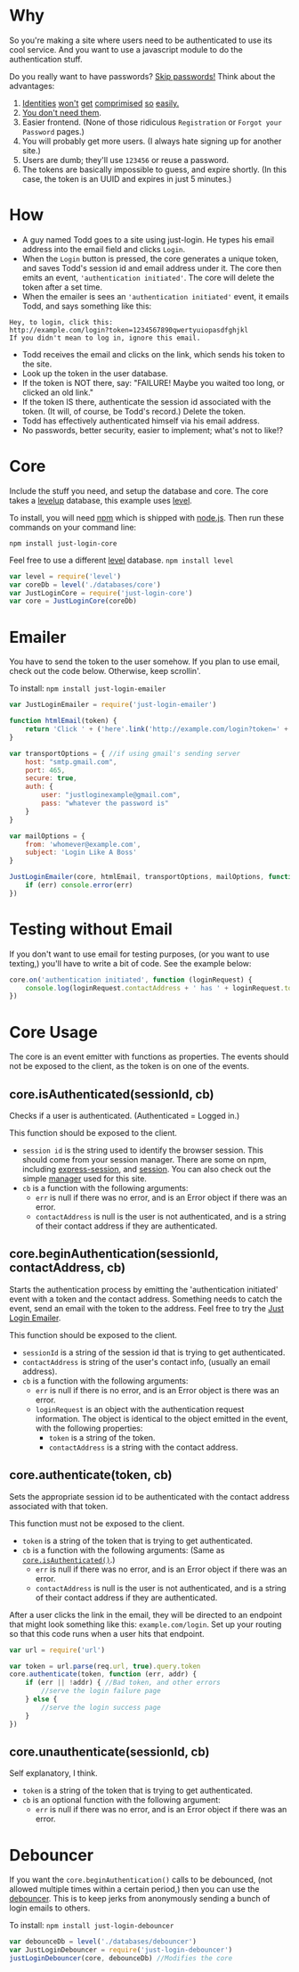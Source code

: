# Why

So you're making a site where users need to be authenticated to use its cool service. And you want to use a javascript module to do the authentication stuff.

Do you really want to have passwords? [Skip passwords!](https://medium.com/@ninjudd/lets-boycott-passwords-680d97eddb01) Think about the advantages:

1. [Identities](http://blog.moertel.com/posts/2006-12-15-never-store-passwords-in-a-database.html) [won't](http://heartbleed.com/) [get](https://en.wikipedia.org/wiki/SQL_injection#Examples) [comprimised](http://readwrite.com/2009/12/16/rockyou_hacker_30_of_sites_store_plain_text_passwords) [so](http://www.net-security.org/secworld.php?id=8612) [easily.](http://en.blog.wordpress.com/2014/09/12/gmail-password-leak-update/)
2. [You don't need them](https://medium.com/@ninjudd/passwords-are-obsolete-9ed56d483eb).
3. Easier frontend. (None of those ridiculous `Registration` or `Forgot your Password` pages.)
4. You will probably get more users. (I always hate signing up for another site.)
5. Users are dumb; they'll use `123456` or reuse a password.
6. The tokens are basically impossible to guess, and expire shortly. (In this case, the token is an UUID and expires in just 5 minutes.)


# How

- A guy named Todd goes to a site using just-login. He types his email address into the email field and clicks `Login`.
- When the `Login` button is pressed, the core generates a unique token, and saves Todd's session id and email address under it. The core then emits an event, `'authentication initiated'`. The core will delete the token after a set time.
- When the emailer is sees an `'authentication initiated'` event, it emails Todd, and says something like this:

```
Hey, to login, click this:
http://example.com/login?token=1234567890qwertyuiopasdfghjkl
If you didn't mean to log in, ignore this email.
```

- Todd receives the email and clicks on the link, which sends his token to the site.
- Look up the token in the user database.
- If the token is NOT there, say: "FAILURE! Maybe you waited too long, or clicked an old link."
- If the token IS there, authenticate the session id associated with the token. (It will, of course, be Todd's record.) Delete the token.
- Todd has effectively authenticated himself via his email address.
- No passwords, better security, easier to implement; what's not to like!?

# Core

Include the stuff you need, and setup the database and core. The core takes a [levelup][levelup] database, this example uses [level][level].

To install, you will need [npm][npm] which is shipped with [node.js][node]. Then run these commands on your command line:

`npm install just-login-core`

Feel free to use a different [level][level] database.
`npm install level`

```js
var level = require('level')
var coreDb = level('./databases/core')
var JustLoginCore = require('just-login-core')
var core = JustLoginCore(coreDb)
```

# Emailer

You have to send the token to the user somehow. If you plan to use email, check out the code below. Otherwise, keep scrollin'.

To install: `npm install just-login-emailer`

```js
var JustLoginEmailer = require('just-login-emailer')

function htmlEmail(token) {
	return 'Click ' + ('here'.link('http://example.com/login?token=' + token)) + ' to login like a boss.'
}

var transportOptions = { //if using gmail's sending server
	host: "smtp.gmail.com",
	port: 465,
	secure: true,
	auth: {
		user: "justloginexample@gmail.com",
		pass: "whatever the password is"
	}
}

var mailOptions = {
	from: 'whomever@example.com',
	subject: 'Login Like A Boss'
}

JustLoginEmailer(core, htmlEmail, transportOptions, mailOptions, function (err) {
	if (err) console.error(err)
})
```

# Testing without Email
If you don't want to use email for testing purposes, (or you want to use texting,) you'll have to write a bit of code. See the example below:

```js
core.on('authentication initiated', function (loginRequest) {
	console.log(loginRequest.contactAddress + ' has ' + loginRequest.token + ' as their token.')
})
```

# Core Usage

The core is an event emitter with functions as properties. The events should not be exposed to the client, as the token is on one of the events.

## core.isAuthenticated(sessionId, cb)

Checks if a user is authenticated. (Authenticated = Logged in.)

This function should be exposed to the client.

- `session id` is the string used to identify the browser session. This should come from your session manager. There are some on npm, including [express-session](http://npmjs.org/package/express-session), and [session](http://npmjs.org/package/session). You can also check out the simple [manager][snmg] used for this site.
- `cb` is a function with the following arguments:
	- `err` is null if there was no error, and is an Error object if there was an error.
	- `contactAddress` is null is the user is not authenticated, and is a string of their contact address if they are authenticated.

## core.beginAuthentication(sessionId, contactAddress, cb)

Starts the authentication process by emitting the 'authentication initiated' event with a token and the contact address. Something needs to catch the event, send an email with the token to the address. Feel free to try the [Just Login Emailer][emlr].

This function should be exposed to the client.

- `sessionId` is a string of the session id that is trying to get authenticated.
- `contactAddress` is string of the user's contact info, (usually an email address).
- `cb` is a function with the following arguments:
	- `err` is null if there is no error, and is an Error object is there was an error.
	- `loginRequest` is an object with the authentication request information. The object is identical to the object emitted in the event, with the following properties:
		- `token` is a string of the token.
		- `contactAddress` is a string with the contact address.

## core.authenticate(token, cb)

Sets the appropriate session id to be authenticated with the contact address associated with that token.

This function must not be exposed to the client.

- `token` is a string of the token that is trying to get authenticated.
- `cb` is a function with the following arguments: (Same as [`core.isAuthenticated()`](#coreisauthenticatedsessionid-cb).)
	- `err` is null if there was no error, and is an Error object if there was an error.
	- `contactAddress` is null is the user is not authenticated, and is a string of their contact address if they are authenticated.

After a user clicks the link in the email, they will be directed to an endpoint that might look something like this: `example.com/login`. Set up your routing so that this code runs when a user hits that endpoint.

```js
var url = require('url')

var token = url.parse(req.url, true).query.token
core.authenticate(token, function (err, addr) {
	if (err || !addr) { //Bad token, and other errors
		//serve the login failure page
	} else {
		//serve the login success page
	}
})
```

## core.unauthenticate(sessionId, cb)

Self explanatory, I think.

- `token` is a string of the token that is trying to get authenticated.
- `cb` is an optional function with the following argument:
	- `err` is null if there was no error, and is an Error object if there was an error.

# Debouncer

If you want the `core.beginAuthentication()` calls to be debounced, (not allowed multiple times within a certain period,) then you can use the [debouncer][dbnc]. This is to keep jerks from anonymously sending a bunch of login emails to others.

To install: `npm install just-login-debouncer`

```js
var debounceDb = level('./databases/debouncer')
var JustLoginDebouncer = require('just-login-debouncer')
justLoginDebouncer(core, debounceDb) //Modifies the core
```


[core]: https://github.com/coding-in-the-wild/just-login-core
[dbnc]: https://github.com/coding-in-the-wild/just-login-debouncer
[snmg]: https://github.com/coding-in-the-wild/just-login-example-session-manager
[clnt]: https://github.com/coding-in-the-wild/just-login-client
[emlr]: https://github.com/coding-in-the-wild/just-login-emailer
[dnode]: https://github.com/substack/dnode
[levelup]: https://github.com/rvagg/node-levelup
[level]: https://github.com/rvagg/node-levelup
[node]: http://nodejs.org/download
[npm]: http://npmjs.org

